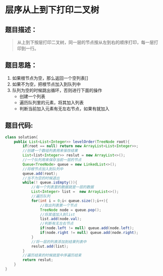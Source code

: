 # 层序从上到下打印二叉树

## 题目描述：

> 从上到下按层打印二叉树，同一层的节点按从左到右的顺序打印，每一层打印到一行。

## 题目思路：

1. 如果根节点为空，那么返回一个空列表[]
2. 如果不为空，把根节点加入到队列中
3. 队列为空的时候跳出循环，否则进行下面的操作
   - 创建一个列表
   - 遍历队列里的元素，将其加入列表
   - 判断当前加入元素有无左右节点，如果有就加入

## 题目代码:

```java
class solution{
    public List<List<Integer>> levelOrder(TreeNode root){
        if(root == null) return new ArrayList<List<Integer>>;
        //创建一个数组列表用来保存结果
        List<list<Integer>> reslut = new ArrayList<>();
        //一个队列用来保存当前一层的节点
        Queue<TreeNode> queue = new LinkedList<>();
        //将根节点加入到队列中
        queue.add(root);
        //当不为空的时候退出
        while(! queue.isEmpty()){
            //每一个列表里的数据就是一层的数据
            List<Integer> list =  new ArrayList<>();
            //遍历队列
            for(int i = 0;i< queue.size();i++){
                //取出列表第一个节点
                TreeNode node = queue.pop();
                //将其值加入到list
                list.add(node.val);
                //判断有无左右节点
                if(node.left != null) queue.add(node.left);
                if(node.right != null) queue.add(node.right);
            }
            //将一层的列表添加到结果列表中
            reslut.add(list);
        }
        //遍历结束的时候就是中序遍历结束
        return reslut;
    }
}
```

